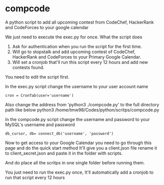 # compcode
A python script to add all upcoming contest from CodeChef, HackerRank and CodeForces to your google calendar

We just need to execute the exec.py for once.
What the script does
1. Ask for authentication when you run the script for the first time.
2. Will go to stopstalk and add upcoming contest of CodeChef, HackerRank and CodeForces to your Primary Google Calendar.
3. Will set a cronjob that'll run this script every 12 hours and add new contests found.

You need to edit the script first.

In the exec.py script change the username to your user account name
```
cron = CronTab(user='username')
```

Also change the address from 'python3 ./compcode.py' to the full directory path like below
python3 /home/tmw98/Codes/python/scritps/compcode.py


In the compcode.py script change the username and password to your MySQL's username and password
```
db_cursor, db= connect_db('username', 'password')
```

Now to get access to your Google Calendar you need to go through this page and do the quick start method
It'll give you a client.json file rename it to client_secret.json and paste it in the folder with scripts.

And do place all the scritps in one single folder before running them.

You just need to run the exec.py once, It'll automatically add a cronjob to run that script every 12 hours
